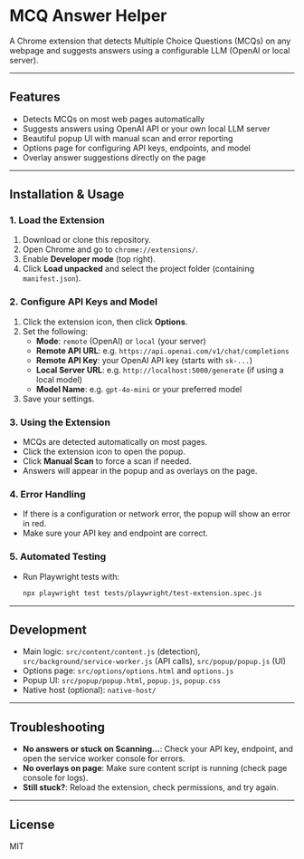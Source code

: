 # MCQ Answer Helper

A Chrome extension that detects Multiple Choice Questions (MCQs) on any webpage and suggests answers using a configurable LLM (OpenAI or local server).

---

## Features
- Detects MCQs on most web pages automatically
- Suggests answers using OpenAI API or your own local LLM server
- Beautiful popup UI with manual scan and error reporting
- Options page for configuring API keys, endpoints, and model
- Overlay answer suggestions directly on the page

---

## Installation & Usage

### 1. Load the Extension
1. Download or clone this repository.
2. Open Chrome and go to `chrome://extensions/`.
3. Enable **Developer mode** (top right).
4. Click **Load unpacked** and select the project folder (containing `manifest.json`).

### 2. Configure API Keys and Model
1. Click the extension icon, then click **Options**.
2. Set the following:
   - **Mode**: `remote` (OpenAI) or `local` (your server)
   - **Remote API URL**: e.g. `https://api.openai.com/v1/chat/completions`
   - **Remote API Key**: your OpenAI API key (starts with `sk-...`)
   - **Local Server URL**: e.g. `http://localhost:5000/generate` (if using a local model)
   - **Model Name**: e.g. `gpt-4o-mini` or your preferred model
3. Save your settings.

### 3. Using the Extension
- MCQs are detected automatically on most pages.
- Click the extension icon to open the popup.
- Click **Manual Scan** to force a scan if needed.
- Answers will appear in the popup and as overlays on the page.

### 4. Error Handling
- If there is a configuration or network error, the popup will show an error in red.
- Make sure your API key and endpoint are correct.

### 5. Automated Testing
- Run Playwright tests with:
  ```sh
  npx playwright test tests/playwright/test-extension.spec.js
  ```

---

## Development
- Main logic: `src/content/content.js` (detection), `src/background/service-worker.js` (API calls), `src/popup/popup.js` (UI)
- Options page: `src/options/options.html` and `options.js`
- Popup UI: `src/popup/popup.html`, `popup.js`, `popup.css`
- Native host (optional): `native-host/`

---

## Troubleshooting
- **No answers or stuck on Scanning...**: Check your API key, endpoint, and open the service worker console for errors.
- **No overlays on page**: Make sure content script is running (check page console for logs).
- **Still stuck?**: Reload the extension, check permissions, and try again.

---

## License
MIT

